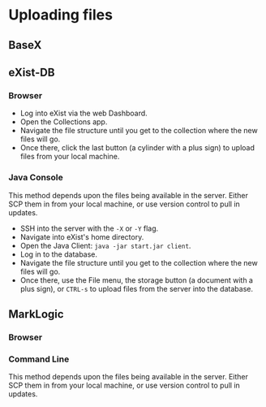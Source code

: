 # Uploading files

## BaseX



## eXist-DB

### Browser

* Log into eXist via the web Dashboard.
* Open the Collections app.
* Navigate the file structure until you get to the collection where the new files will go.
* Once there, click the last button (a cylinder with a plus sign) to upload files from your local machine.

### Java Console

This method depends upon the files being available in the server. Either SCP them in from your local machine, or use version control to pull in updates.

* SSH into the server with the `-X` or `-Y` flag.
* Navigate into eXist's home directory.
* Open the Java Client: `java -jar start.jar client`.
* Log in to the database.
* Navigate the file structure until you get to the collection where the new files will go.
* Once there, use the File menu, the storage button (a document with a plus sign), or `CTRL-s` to upload files from the server into the database.

## MarkLogic

### Browser


### Command Line

This method depends upon the files being available in the server. Either SCP them in from your local machine, or use version control to pull in updates.


